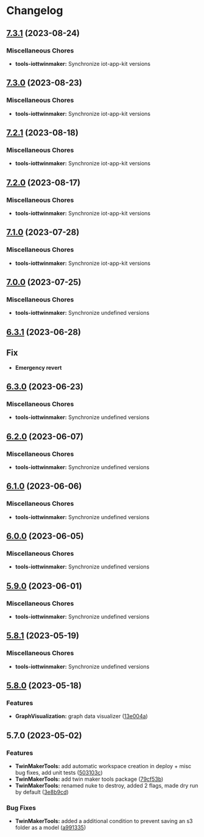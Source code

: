 # Changelog

## [7.3.1](https://github.com/awslabs/iot-app-kit/compare/tools-iottwinmaker-v7.3.0...tools-iottwinmaker-v7.3.1) (2023-08-24)


### Miscellaneous Chores

* **tools-iottwinmaker:** Synchronize iot-app-kit versions

## [7.3.0](https://github.com/awslabs/iot-app-kit/compare/tools-iottwinmaker-v7.2.1...tools-iottwinmaker-v7.3.0) (2023-08-23)


### Miscellaneous Chores

* **tools-iottwinmaker:** Synchronize iot-app-kit versions

## [7.2.1](https://github.com/awslabs/iot-app-kit/compare/tools-iottwinmaker-v7.2.0...tools-iottwinmaker-v7.2.1) (2023-08-18)


### Miscellaneous Chores

* **tools-iottwinmaker:** Synchronize iot-app-kit versions

## [7.2.0](https://github.com/awslabs/iot-app-kit/compare/tools-iottwinmaker-v7.1.0...tools-iottwinmaker-v7.2.0) (2023-08-17)


### Miscellaneous Chores

* **tools-iottwinmaker:** Synchronize iot-app-kit versions

## [7.1.0](https://github.com/awslabs/iot-app-kit/compare/tools-iottwinmaker-v7.0.0...tools-iottwinmaker-v7.1.0) (2023-07-28)


### Miscellaneous Chores

* **tools-iottwinmaker:** Synchronize iot-app-kit versions

## [7.0.0](https://github.com/awslabs/iot-app-kit/compare/tools-iottwinmaker-v6.3.1...tools-iottwinmaker-v7.0.0) (2023-07-25)


### Miscellaneous Chores

* **tools-iottwinmaker:** Synchronize undefined versions

## [6.3.1](https://github.com/awslabs/iot-app-kit/compare/root-v6.3.0...root-v6.3.1) (2023-06-28)

## Fix
* **Emergency revert**
## [6.3.0](https://github.com/awslabs/iot-app-kit/compare/tools-iottwinmaker-v6.2.0...tools-iottwinmaker-v6.3.0) (2023-06-23)


### Miscellaneous Chores

* **tools-iottwinmaker:** Synchronize undefined versions

## [6.2.0](https://github.com/awslabs/iot-app-kit/compare/tools-iottwinmaker-v6.1.0...tools-iottwinmaker-v6.2.0) (2023-06-07)


### Miscellaneous Chores

* **tools-iottwinmaker:** Synchronize undefined versions

## [6.1.0](https://github.com/awslabs/iot-app-kit/compare/tools-iottwinmaker-v6.0.0...tools-iottwinmaker-v6.1.0) (2023-06-06)


### Miscellaneous Chores

* **tools-iottwinmaker:** Synchronize undefined versions

## [6.0.0](https://github.com/awslabs/iot-app-kit/compare/tools-iottwinmaker-v5.9.0...tools-iottwinmaker-v6.0.0) (2023-06-05)


### Miscellaneous Chores

* **tools-iottwinmaker:** Synchronize undefined versions

## [5.9.0](https://github.com/awslabs/iot-app-kit/compare/tools-iottwinmaker-v5.8.1...tools-iottwinmaker-v5.9.0) (2023-06-01)


### Miscellaneous Chores

* **tools-iottwinmaker:** Synchronize undefined versions

## [5.8.1](https://github.com/awslabs/iot-app-kit/compare/tools-iottwinmaker-v5.8.0...tools-iottwinmaker-v5.8.1) (2023-05-19)


### Miscellaneous Chores

* **tools-iottwinmaker:** Synchronize undefined versions

## [5.8.0](https://github.com/awslabs/iot-app-kit/compare/tools-iottwinmaker-v5.7.0...tools-iottwinmaker-v5.8.0) (2023-05-18)


### Features

* **GraphVisualization:** graph data visualizer ([13e004a](https://github.com/awslabs/iot-app-kit/commit/13e004a3c9256cc20af1e49dd52737b17ae7078b))

## 5.7.0 (2023-05-02)


### Features

* **TwinMakerTools:** add automatic workspace creation in deploy + misc bug fixes, add unit tests ([503103c](https://github.com/awslabs/iot-app-kit/commit/503103ce1de5a00a0dca64386a0a375697ff2812))
* **TwinMakerTools:** add twin maker tools package ([79cf53b](https://github.com/awslabs/iot-app-kit/commit/79cf53b5a5e278de783e860a360e45867acf1b4d))
* **TwinMakerTools:** renamed nuke to destroy, added 2 flags, made dry run by default ([3e8b9cd](https://github.com/awslabs/iot-app-kit/commit/3e8b9cd9753a20cae5c10277c09007deddd60f1a))


### Bug Fixes

* **TwinMakerTools:** added a additional condition to prevent saving an s3 folder as a model ([a991335](https://github.com/awslabs/iot-app-kit/commit/a991335d8ccbb476813b4ab092113c01fb80052c))
